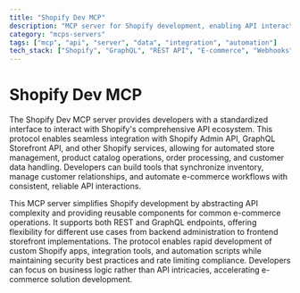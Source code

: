 ```yaml
---
title: "Shopify Dev MCP"
description: "MCP server for Shopify development, enabling API interactions and store management through standardized tools."
category: "mcps-servers"
tags: ["mcp", "api", "server", "data", "integration", "automation"]
tech_stack: ["Shopify", "GraphQL", "REST API", "E-commerce", "Webhooks"]
---
```


# Shopify Dev MCP

The Shopify Dev MCP server provides developers with a standardized interface to interact with Shopify's comprehensive API ecosystem. This protocol enables seamless integration with Shopify Admin API, GraphQL Storefront API, and other Shopify services, allowing for automated store management, product catalog operations, order processing, and customer data handling. Developers can build tools that synchronize inventory, manage customer relationships, and automate e-commerce workflows with consistent, reliable API interactions.

This MCP server simplifies Shopify development by abstracting API complexity and providing reusable components for common e-commerce operations. It supports both REST and GraphQL endpoints, offering flexibility for different use cases from backend administration to frontend storefront implementations. The protocol enables rapid development of custom Shopify apps, integration tools, and automation scripts while maintaining security best practices and rate limiting compliance. Developers can focus on business logic rather than API intricacies, accelerating e-commerce solution development.
